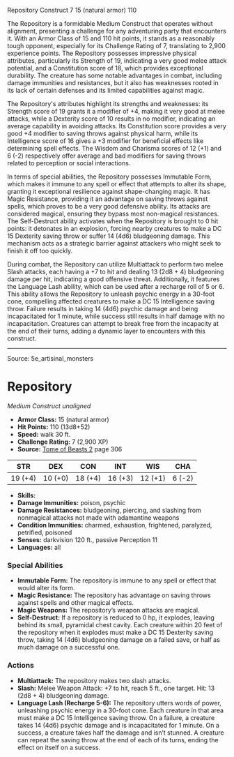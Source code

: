 <MonsterName/>Repository</MonsterName>
<CreatureType/>Construct</CreatureType>
<CR/>7</CR>
<AC/>15 (natural armor)</AC>
<HP/>110</HP>
<summary>The Repository is a formidable Medium Construct that operates without alignment, presenting a challenge for any adventuring party that encounters it. With an Armor Class of 15 and 110 hit points, it stands as a reasonably tough opponent, especially for its Challenge Rating of 7, translating to 2,900 experience points. The Repository possesses impressive physical attributes, particularly its Strength of 19, indicating a very good melee attack potential, and a Constitution score of 18, which provides exceptional durability. The creature has some notable advantages in combat, including damage immunities and resistances, but it also has weaknesses rooted in its lack of certain defenses and its limited capabilities against magic.</summary>

<detail>

The Repository's attributes highlight its strengths and weaknesses: its Strength score of 19 grants it a modifier of +4, making it very good at melee attacks, while a Dexterity score of 10 results in no modifier, indicating an average capability in avoiding attacks. Its Constitution score provides a very good +4 modifier to saving throws against physical harm, while its Intelligence score of 16 gives a +3 modifier for beneficial effects like determining spell effects. The Wisdom and Charisma scores of 12 (+1) and 6 (-2) respectively offer average and bad modifiers for saving throws related to perception or social interactions.

In terms of special abilities, the Repository possesses Immutable Form, which makes it immune to any spell or effect that attempts to alter its shape, granting it exceptional resilience against shape-changing magic. It has Magic Resistance, providing it an advantage on saving throws against spells, which proves to be a very good defensive ability. Its attacks are considered magical, ensuring they bypass most non-magical resistances. The Self-Destruct ability activates when the Repository is brought to 0 hit points: it detonates in an explosion, forcing nearby creatures to make a DC 15 Dexterity saving throw or suffer 14 (4d6) bludgeoning damage. This mechanism acts as a strategic barrier against attackers who might seek to finish it off too quickly.

During combat, the Repository can utilize Multiattack to perform two melee Slash attacks, each having a +7 to hit and dealing 13 (2d8 + 4) bludgeoning damage per hit, indicating a good offensive threat. Additionally, it features the Language Lash ability, which can be used after a recharge roll of 5 or 6. This ability allows the Repository to unleash psychic energy in a 30-foot cone, compelling affected creatures to make a DC 15 Intelligence saving throw. Failure results in taking 14 (4d6) psychic damage and being incapacitated for 1 minute, while success still results in half damage with no incapacitation. Creatures can attempt to break free from the incapacity at the end of their turns, adding a dynamic layer to encounters with this construct.</detail>



---

Source: 5e_artisinal_monsters

# Repository

*Medium* *Construct* *unaligned*

- **Armor Class:** 15 (natural armor)
- **Hit Points:** 110 (13d8+52)
- **Speed:** walk 30 ft.
- **Challenge Rating:** 7 (2,900 XP)
- **Source:** [Tome of Beasts 2](https://koboldpress.com/kpstore/product/tome-of-beasts-2-for-5th-edition) page 306

| STR | DEX | CON | INT | WIS | CHA |
| --- | --- | --- | --- | --- | --- |
| 19 (+4) | 10 (+0) | 18 (+4) | 16 (+3) | 12 (+1) | 6 (-2) |

- **Skills:** 
- **Damage Immunities:** poison, psychic
- **Damage Resistances:** bludgeoning, piercing, and slashing from nonmagical attacks not made with adamantine weapons
- **Condition Immunities:** charmed, exhaustion, frightened, paralyzed, petrified, poisoned
- **Senses:** darkvision 120 ft., passive Perception 11
- **Languages:** all

### Special Abilities

- **Immutable Form:** The repository is immune to any spell or effect that would alter its form.
- **Magic Resistance:** The repository has advantage on saving throws against spells and other magical effects.
- **Magic Weapons:** The repository’s weapon attacks are magical.
- **Self-Destruct:** If a repository is reduced to 0 hp, it explodes, leaving behind its small, pyramidal chest cavity. Each creature within 20 feet of the repository when it explodes must make a DC 15 Dexterity saving throw, taking 14 (4d6) bludgeoning damage on a failed save, or half as much damage on a successful one.

### Actions

- **Multiattack:** The repository makes two slash attacks.
- **Slash:** Melee Weapon Attack: +7 to hit, reach 5 ft., one target. Hit: 13 (2d8 + 4) bludgeoning damage.
- **Language Lash (Recharge 5-6):** The repository utters words of power, unleashing psychic energy in a 30-foot cone. Each creature in that area must make a DC 15 Intelligence saving throw. On a failure, a creature takes 14 (4d6) psychic damage and is incapacitated for 1 minute. On a success, a creature takes half the damage and isn’t stunned. A creature can repeat the saving throw at the end of each of its turns, ending the effect on itself on a success.




